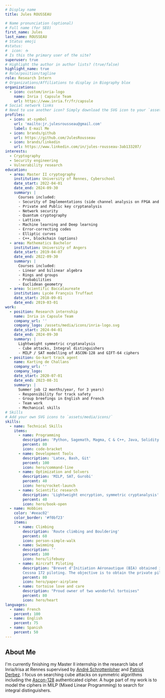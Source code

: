 ```yaml
---
# Display name
title: Jules ROUSSEAU

# Name pronunciation (optional)
# Full name (for SEO)
first_name: Jules
last_name: ROUSSEAU
# Status emoji
#status:
#  icon: ☕️
# Is this the primary user of the site?
superuser: true
# Highlight the author in author lists? (true/false)
highlight_name: true
# Role/position/tagline
role: Research Intern
# Organizations/Affiliations to display in Biography blox
organizations:
  - icon: custom/inria-logo
    name: Inria | Capsule Team
    url: https://www.inria.fr/fr/capsule
# Social network links
# Need to use another icon? Simply download the SVG icon to your `assets/media/icons/` folder.
profiles:
  - icon: at-symbol
    url: 'mailto:jr.julesrousseau@gmail.com'
    label: E-mail Me
  - icon: brands/github
    url: https://github.com/JulesRousseau
  - icon: brands/linkedin
    url: https://www.linkedin.com/in/jules-rousseau-3ab133207/
interests:
  - Cryptography
  - Security engineering
  - Vulnerability research
education:    
  - area: Master II cryptography
    institution: University of Rennes, Cyberschool
    date_start: 2022-04-01
    date_end: 2024-09-30
    summary: |
      Courses included:
      - Security of Implementations (side channel analysis on FPGA and code review)
      - Private and Public key cryptanalysis
      - Network security
      - Quantum cryptography
      - Lattices
      - Machine learning and Deep learning
      - Error-correcting codes
      - Elliptic curves
      - C++, blockchain (options)
  - area: Mathematics Bachelor
    institution: University of Angers
    date_start: 2019-04-07
    date_end: 2022-09-30
    summary: |
      Courses included:
      - Linear and bilinear algebra
      - Rings and groups
      - Probabilities
      - Euclidean geometry
  - area: Scientific Baccalaureate
    institution: Lycée François Truffaut
    date_start: 2018-09-01
    date_end: 2019-03-01
work:
  - position: Research internship
    name: Inria in Capsule Team
    company_url: ''
    company_logo: /assets/media/icons/inria-logo.svg
    date_start: 2024-04-01
    date_end: 2024-09-30
    summary: |
      Lightweight symmetric cryptanalysis
      - Cube attacks, Integral distinguishers
      - MILP / SAT modelling of ASCON-128 and GIFT-64 ciphers
  - position: Go-kart track agent
    name: Karting de Challans
    company_url: ''
    company_logo:
    date_start: 2020-07-01
    date_end: 2023-08-31
    summary: |
      Summer job (2 months/year, for 3 years)
      - Responsibility for track safety
      - Group breefings in English and French
      - Team work
      - Mechanical skills 
# Skills
# Add your own SVG icons to `assets/media/icons/`
skills:
  - name: Technical Skills
    items:
      - name: Programming
        description: 'Python, Sagemath, Magma, C & C++, Java, Solidity'
        percent: 80
        icon: code-bracket
      - name: Development Tools
        description: 'Latex, Bash, Git'
        percent: 100
        icon: hero/command-line
      - name: Optimization and Solvers
        description: 'MILP, SAT, Gurobi'
        percent: 40
        icon: hero/rocket-launch
      - name: Scientific research
        description: 'Lightweight encryption, symmetric cryptanalysis'
        percent: 40
        icon: hero/book-open
  - name: Hobbies
    color: '#eeac02'
    color_border: '#f0bf23'
    items:
      - name: Climbing
        description: 'Route climbing and Bouldering'
        percent: 60
        icon: person-simple-walk
      - name: Swimming
        description: ''
        percent: 100
        icon: hero/lifebuoy
      - name: Aircraft Piloting
        description: "Brevet d'Initiation Aéronautique (BIA) obtained in 2018.
        Cessna 172 piloting. The objective is to obtain the private pilot licence"
        percent: 80
        icon: hero/paper-airplane
      - name: tortoise love and care
        description: "Proud owner of two wonderful tortoises"
        percent: 80
        icon: hero/heart
languages:
  - name: French
    percent: 100
  - name: English
    percent: 75
  - name: Spanish
    percent: 50
---
```

## About Me
<meta name="google-site-verification" content="R-p8kGP5D7NpmkthFlH3ftdWeAAFxBde4Hg5ATGJmfY" />
<meta name="description" content="cryptography, cybersecurity, mathematics, informatic, Rennes, Sciences, Programming, security systems, research, Jules Rousseau">

I'm currently finishing my Master II internship in the research labs of Inria/Irisa at Rennes supervised by [André Schrottenloher](https://andreschrottenloher.github.io/) and [Patrick Derbez](https://people.irisa.fr/Patrick.Derbez/). I focus on searching cube attacks on symmetric algorithms including the [Ascon-128](https://csrc.nist.gov/CSRC/media/Projects/lightweight-cryptography/documents/round-2/spec-doc-rnd2/ascon-spec-round2.pdf) authenticated cipher. A huge part of my work is to model the ciphers in MILP (Mixed Linear Programming) to search for integral distinguishers.
